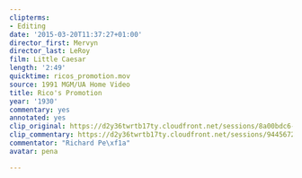 ```yaml
---
clipterms:
- Editing
date: '2015-03-20T11:37:27+01:00'
director_first: Mervyn
director_last: LeRoy
film: Little Caesar
length: '2:49'
quicktime: ricos_promotion.mov
source: 1991 MGM/UA Home Video
title: Rico's Promotion
year: '1930'
commentary: yes
annotated: yes
clip_original: https://d2y36twrtb17ty.cloudfront.net/sessions/8a00bdc6-aff8-46d6-a9a4-a9b30173d043/016a9eae-e61e-474c-99c4-a9b30173d0de-df30d305-4ce4-49f6-9d79-a9b30174c285.mp4
clip_commentary: https://d2y36twrtb17ty.cloudfront.net/sessions/9445672d-ed9f-4a9d-aaa0-a9b30173d04f/e7588e6a-3a6f-4d0a-a443-a9b30173d0dc-61bd8c38-13b3-4779-a2d9-a9b30174d24b.mp4
commentator: "Richard Pe\xf1a"
avatar: pena

---
```

